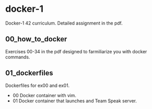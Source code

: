 # docker-1
Docker-1 42 curriculum. Detailed assignment in the pdf. 

## 00_how_to_docker
Exercises 00-34 in the pdf designed to farmiliarize you with docker commands.

## 01_dockerfiles
Dockerfiles for ex00 and ex01.
  - 00 Docker container with vim.
  - 01 Docker container that launches and Team Speak server.

